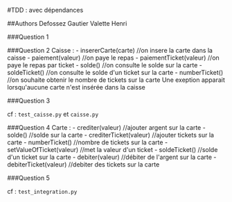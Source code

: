 #TDD : avec dépendances

##Authors
Defossez Gautier
Valette Henri

###Question 1


###Question 2
Caisse : 
	- insererCarte(carte)		//on insere la carte dans la caisse
	- paiement(valeur)		//on paye le repas
	- paiementTicket(valeur)	//on paye le repas par ticket
	- solde()					//on consulte le solde sur la carte
	- soldeTicket()	//on consulte le solde d'un ticket sur la carte
	- numberTicket()	//on souhaite obtenir le nombre de tickets sur la carte
Une exeption apparait lorsqu'aucune carte n'est insérée dans la caisse

###Question 3

cf : `test_caisse.py` et `caisse.py`

###Question 4
Carte :
	- crediter(valeur)	//ajouter argent sur la carte
	- solde()	//solde sur la carte
	- crediterTicket(valeur) //ajouter tickets sur la carte
	- numberTicket()	//nombre de tickets sur la carte
	- setValueOfTicket(valeur) //met la valeur d'un ticket
	- soldeTicket()		//solde d'un ticket sur la carte
	- debiter(valeur)	//débiter de l'argent sur la carte
	- debiterTicket(valeur)	//debiter des tickets sur la carte


###Question 5

cf : `test_integration.py`
